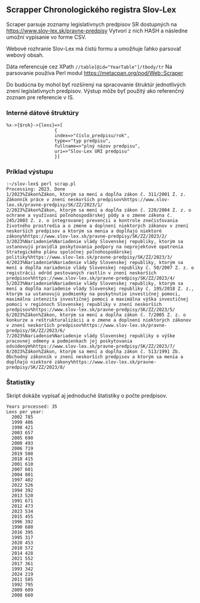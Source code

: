## Scrapper Chronologického registra Slov-Lex ##
Scraper parsuje zoznamy legislatívnych predpisov SR dostupných na https://www.slov-lex.sk/pravne-predpisy
Vytvorí z nich HASH a následne umožní vypísanie vo forme CSV.

Webové rozhranie Slov-Lex má čistú formu a umožňuje ľahko parsovať webový obsah.

Dáta referencuje cez XPath `//table[@id="YearTable"]/tbody/tr`
Na parsovanie používa Perl modul https://metacpan.org/pod/Web::Scraper

Do budúcna by mohol byť rozšírený na spracovanie štruktúr jednotlivých znení legislatívnych predpisov.
Výstup môže byť použitý ako referenčný zoznam pre referencie v IS.

### Interné dátové štruktúry ###
```
%x->{$rok}->{lexs}=>[
                  {
                  index=>"číslo_predpisu/rok",
                  type=>"typ predpisu",
                  fullname=>"plný názov predpisu",
                  uri=>"Slov-Lex URI predpisu"
                  }]
```

### Príklad výstupu ###
```
:~/slov-lex$ perl scrap.pl
Processing: 2023. Done
1/2023%Zákon%Zákon, ktorým sa mení a dopĺňa zákon č. 311/2001 Z. z. Zákonník práce v znení neskorších predpisov%https://www.slov-lex.sk/pravne-predpisy/SK/ZZ/2023/1/
2/2023%Zákon%Zákon, ktorým sa mení a dopĺňa zákon č. 220/2004 Z. z. o ochrane a využívaní poľnohospodárskej pôdy a o zmene zákona č. 245/2003 Z. z. o integrovanej prevencii a kontrole znečisťovania životného prostredia a o zmene a doplnení niektorých zákonov v znení neskorších predpisov a ktorým sa menia a dopĺňajú niektoré zákony%https://www.slov-lex.sk/pravne-predpisy/SK/ZZ/2023/2/
3/2023%Nariadenie%Nariadenie vlády Slovenskej republiky, ktorým sa ustanovujú pravidlá poskytovania podpory na neprojektové opatrenia Strategického plánu spoločnej poľnohospodárskej politiky%https://www.slov-lex.sk/pravne-predpisy/SK/ZZ/2023/3/
4/2023%Nariadenie%Nariadenie vlády Slovenskej republiky, ktorým sa mení a dopĺňa nariadenie vlády Slovenskej republiky č. 50/2007 Z. z. o registrácii odrôd pestovaných rastlín v znení neskorších predpisov%https://www.slov-lex.sk/pravne-predpisy/SK/ZZ/2023/4/
5/2023%Nariadenie%Nariadenie vlády Slovenskej republiky, ktorým sa mení a dopĺňa nariadenie vlády Slovenskej republiky č. 195/2018 Z. z., ktorým sa ustanovujú podmienky na poskytnutie investičnej pomoci, maximálna intenzita investičnej pomoci a maximálna výška investičnej pomoci v regiónoch Slovenskej republiky v znení neskorších predpisov%https://www.slov-lex.sk/pravne-predpisy/SK/ZZ/2023/5/
6/2023%Zákon%Zákon, ktorým sa mení a dopĺňa zákon č. 7/2005 Z. z. o konkurze a reštrukturalizácii a o zmene a doplnení niektorých zákonov v znení neskorších predpisov%https://www.slov-lex.sk/pravne-predpisy/SK/ZZ/2023/6/
7/2023%Nariadenie%Nariadenie vlády Slovenskej republiky o výške pracovnej odmeny a podmienkach jej poskytovania odsúdeným%https://www.slov-lex.sk/pravne-predpisy/SK/ZZ/2023/7/
8/2023%Zákon%Zákon, ktorým sa mení a dopĺňa zákon č. 513/1991 Zb. Obchodný zákonník v znení neskorších predpisov a ktorým sa menia a dopĺňajú niektoré zákony%https://www.slov-lex.sk/pravne-predpisy/SK/ZZ/2023/8/
```

### Štatistiky ###
Skript dokáže vypísať aj jednoduché štatistiky o počte predpisov.
```
Years processed: 35
Lexs per year:
  2002 785
  1999 406
  1998 421
  2003 657
  2005 690
  2000 493
  2006 719
  2019 508
  2018 415
  2001 610
  2007 681
  2004 801
  1997 402
  2022 526
  1994 392
  2013 520
  1991 671
  2012 473
  2023 534
  2015 455
  1996 392
  1990 680
  2016 395
  1995 317
  2020 453
  2010 572
  2014 428
  2021 552
  2017 361
  1993 342
  2024 219
  2011 585
  1992 795
  2009 609
  2008 660
```
